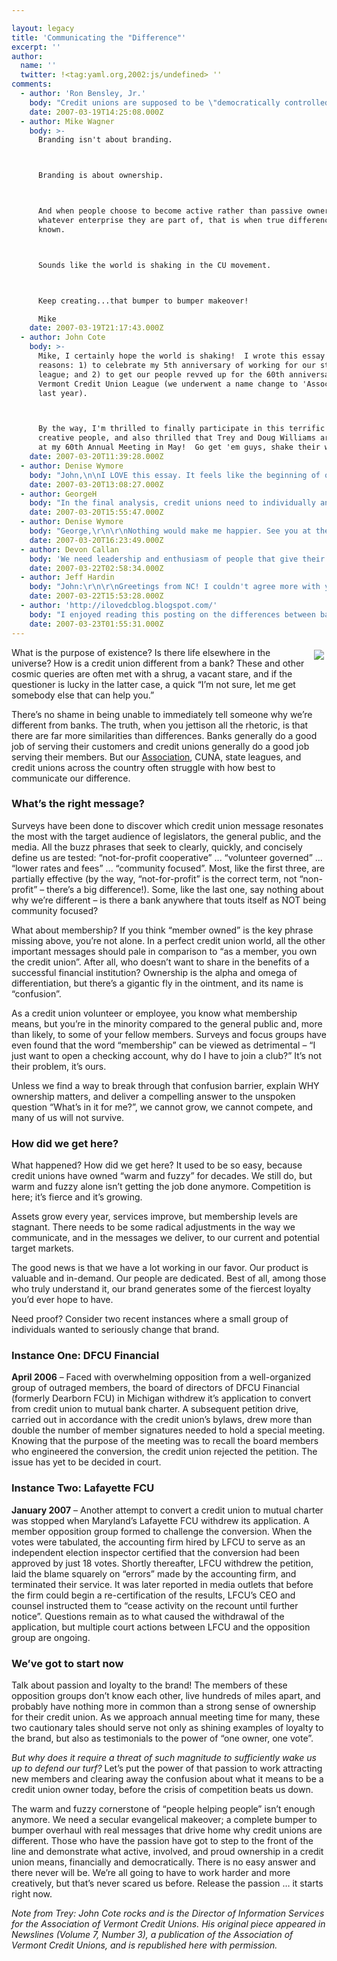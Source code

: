 ```yaml
---

layout: legacy
title: 'Communicating the "Difference"'
excerpt: ''
author:
  name: ''
  twitter: !<tag:yaml.org,2002:js/undefined> ''
comments:
  - author: 'Ron Bensley, Jr.'
    body: "Credit unions are supposed to be \"democratically controlled\" by the members-at-large.  Boards are supposed to be accountable to the membership, not to the CEO as is largely the case in for-profit corporations.\r\n\r\nLafayette, DFCU, and Columbia have successfully argued in court that members-at-large have no rights other than those of depositors at a bank.\r\n\r\nCUNA and the state leagues are nowhere to be found when it comes to using their moral authority and legal standing (as intervenors) to stop such silliness.  It should be embarrassing to the CU movement that an outsider for me has to point this out."
    date: 2007-03-19T14:25:08.000Z
  - author: Mike Wagner
    body: >-
      Branding isn't about branding.



      Branding is about ownership.



      And when people choose to become active rather than passive owners in
      whatever enterprise they are part of, that is when true difference is made
      known.



      Sounds like the world is shaking in the CU movement.



      Keep creating...that bumper to bumper makeover!

      Mike
    date: 2007-03-19T21:17:43.000Z
  - author: John Cote
    body: >-
      Mike, I certainly hope the world is shaking!  I wrote this essay for two
      reasons: 1) to celebrate my 5th anniversary of working for our state
      league; and 2) to get our people revved up for the 60th anniversary of the
      Vermont Credit Union League (we underwent a name change to 'Association of'
      last year).



      By the way, I'm thrilled to finally participate in this terrific network of
      creative people, and also thrilled that Trey and Doug Williams are speaking
      at my 60th Annual Meeting in May!  Go get 'em guys, shake their world.
    date: 2007-03-20T11:39:28.000Z
  - author: Denise Wymore
    body: "John,\n\nI LOVE this essay. It feels like the beginning of our own \"Manifesto\" -- like the Cluetrain Manifesto only for, you know, credit unions.\n\nI proposed to CUNA a couple of yeas ago (for their 70th anniversary) an Estes Park reunion. Where credit union volunteers, leaders, members were all invited (no golfing allowed) so we could renew our vows to the credit union principles. \n\nAND if they are not as relevant today (which is apparent from our activities) then for god's sake let's state what our PURPOSE IS!! Why SHOULD we exist?\n\nSIDEBAR: They passed on the idea...\n\nWe are writing credit union history every day with our actions. If the Wings Financial/Continental hostile takeover occurs, that is the beginning of the end (in my opinion). If we all just sit back and allow it - we may as well all merge into one big taxed Mutual called  Apathy and move on.\n\nI for one don't want to see this amazing movement go down on my watch. \n\nSCENE FROM ANIMAL HOUSE: John Belushi: Who's with me? (runs out of the room with fist in the air screaming)\n"
    date: 2007-03-20T13:08:27.000Z
  - author: GeorgeH
    body: "In the final analysis, credit unions need to individually and collectively provide a TANGIBLE benefit for credit union members. \r\n\r\nDenise...we may take you up on the offer of an Estes Park love-in. We've been quietly chatting about a similiar idea. \r\n\r\n"
    date: 2007-03-20T15:55:47.000Z
  - author: Denise Wymore
    body: "George,\r\n\r\nNothing would make me happier. See you at the park!\r\n\r\nD.\r\n\r\nPS - Anything I can do to assist the Filene Research Institute - you guys rock!"
    date: 2007-03-20T16:23:49.000Z
  - author: Devon Callan
    body: 'We need leadership and enthusiasm of people that give their time, talents and treasures to the organization.  In other words, we need to “catch” the vision.  The very essence of leadership is to have a vision.  It’s got to be a vision that is articulated clearly and forcefully on every occasion.  You can’t blow an uncertain trumpet. '
    date: 2007-03-22T02:58:34.000Z
  - author: Jeff Hardin
    body: "John:\r\n\r\nGreetings from NC! I couldn't agree more with your sentiments! We seem to be really insular in the credit union world in my opinion, and that creates a gap in communication in the big picture. To see this gap playing out practically, listen to the tussles we get into over words like \"checking\" vs. \"share drafts\" or \"member\" vs. \"customer.\" \r\n\r\nThe truth is, we need to have the credit union conversation with people using their language. Simple statement, but do we really get it?\r\n\r\nI am posting a link to your blog entry in our Weekly Update email newsletter here in NC, which goes out Friday morning, March 23rd.  I hope others here in NC will be similarly inspired by your thoughts. \r\n\r\nhttp://www.ncleague.org/www/WeeklyUpdate.asp "
    date: 2007-03-22T15:53:28.000Z
  - author: 'http://ilovedcblog.blogspot.com/'
    body: "I enjoyed reading this posting on the differences between banks and credit unions as I get asked this question often.  Thank you!\r\n\r\nP.S.  I love the Estes Park idea - I grew up just outside of it.  The most beautiful part of Colorado in my opinion."
    date: 2007-03-23T01:55:31.000Z
---
```


<p><img src="/images/legacy/cotequote.gif" style="float:right; margin: 4px;" />What is the purpose of existence?  Is there life elsewhere in the universe?  How is a credit union different from a bank?  These and other cosmic queries are often met with a shrug, a vacant stare, and if the questioner is lucky in the latter case, a quick &#8220;I&#8217;m not sure, let me get somebody else that can help you.&#8221;</p>
<p>There&#8217;s no shame in being unable to immediately tell someone why we&#8217;re different from banks.  The truth, when you jettison all the rhetoric, is that there are far more similarities than differences.  Banks generally do a good job of serving their customers and credit unions generally do a good job serving their members.  But our <a href="http://www.vermontcreditunions.com/">Association</a>, <span class="caps">CUNA</span>, state leagues, and credit unions across the country often struggle with how best to communicate our difference.</p>
<h3>What&#8217;s the right message?</h3>
<p>Surveys have been done to discover which credit union message resonates the most with the target audience of legislators, the general public, and the media.  All the buzz phrases that seek to clearly, quickly, and concisely define us are tested: &#8220;not-for-profit cooperative&#8221; ... &#8220;volunteer governed&#8221; ... &#8220;lower rates and fees&#8221; ... &#8220;community focused&#8221;.  Most, like the first three, are partially effective (by the way, &#8220;not-for-profit&#8221; is the correct term, not &#8220;non-profit&#8221; &#8211; there&#8217;s a big difference!).  Some, like the last one, say nothing about why we&#8217;re different &#8211; is there a bank anywhere that touts itself as <span class="caps">NOT</span> being community focused?</p>
<p>What about membership?  If you think &#8220;member owned&#8221; is the key phrase missing 
above, you&#8217;re not alone.  In a perfect credit union world, all the other important messages should pale in comparison to &#8220;as a member, you own the credit union&#8221;.  After all, who doesn&#8217;t want to share in the benefits of a successful financial institution?  Ownership is the alpha and omega of differentiation, but there&#8217;s a gigantic fly in the ointment, and its name is &#8220;confusion&#8221;.</p>
<p>As a credit union volunteer or employee, you know what membership means, but you&#8217;re in the minority compared to the general public and, more than likely, to some of your fellow members.  Surveys and focus groups have even found that the word &#8220;membership&#8221; can be viewed as detrimental &#8211; &#8220;I just want to open a checking account, why do I have to join a club?&#8221;  It&#8217;s not their problem, it&#8217;s ours.</p>
<p>Unless we find a way to break through that confusion barrier, explain <span class="caps">WHY</span> ownership matters, and deliver a compelling answer to the unspoken question &#8220;What&#8217;s in it for me?&#8221;, we cannot grow, we cannot compete, and many of us will not survive.</p>
<h3>How did we get here?</h3>
<p>What happened?  How did we get here?  It used to be so easy, because credit unions have owned &#8220;warm and fuzzy&#8221; for decades.  We still do, but warm and fuzzy alone isn&#8217;t getting the job done anymore.  Competition is here; it&#8217;s fierce and it&#8217;s growing.</p>
<p>Assets grow every year, services improve, but membership levels are stagnant.  There needs to be some radical adjustments in the way we communicate, and in the messages we deliver, to our current and potential target markets.</p>
<p>The good news is that we have a lot working in our favor.  Our product is 
valuable and in-demand.  Our people are dedicated.  Best of all, among those 
who truly understand it, our brand generates some of the fiercest loyalty you&#8217;d ever hope to have.</p>
<p>Need proof?  Consider two recent instances where a small group of individuals wanted to seriously change that brand.</p>
<h3>Instance One: <span class="caps">DFCU</span> Financial</h3>
<p><strong>April 2006</strong> &#8211; Faced with overwhelming opposition from a well-organized group of outraged members, the board of directors of <span class="caps">DFCU</span> Financial (formerly Dearborn <span class="caps">FCU</span>) in Michigan withdrew it&#8217;s application to convert from credit union to mutual bank charter.  A subsequent petition drive, carried out in accordance with the credit union&#8217;s bylaws, drew more than double the number of member signatures needed to hold a special meeting.  Knowing that the purpose of the meeting was to recall the board members who engineered the conversion, the credit union rejected the petition.  The issue has yet to be decided in court.</p>
<h3>Instance Two: Lafayette <span class="caps">FCU</span></h3>
<p><strong>January 2007</strong> &#8211; Another attempt to convert a credit union to mutual charter was stopped when Maryland&#8217;s Lafayette <span class="caps">FCU</span> withdrew its application.  A member opposition group formed to challenge the conversion.  When the votes were tabulated, the accounting firm hired by <span class="caps">LFCU</span> to serve as an independent election inspector certified that the conversion had been approved by just 18 votes.  Shortly thereafter, <span class="caps">LFCU</span> withdrew the petition, laid the blame squarely on &#8220;errors&#8221; made by the accounting firm, and terminated their service.  It was later reported in media outlets that before the firm could begin a re-certification of the results, <span class="caps">LFCU</span>&#8217;s <span class="caps">CEO</span> and counsel instructed them to &#8220;cease activity on the recount until further notice&#8221;.  Questions remain as to what caused the withdrawal of the application, but multiple court actions between <span class="caps">LFCU</span> and the opposition group are ongoing.</p>
<h3>We&#8217;ve got to start now</h3>
<p>Talk about passion and loyalty to the brand!  The members of these opposition groups don&#8217;t know each other, live hundreds of miles apart, and probably have nothing more in common than a strong sense of ownership for their credit union.  As we approach annual meeting time for many, these two cautionary tales should serve not only as shining examples of loyalty to the brand, but also as testimonials to the power of &#8220;one owner, one vote&#8221;.</p>
<p><em>But why does it require a threat of such magnitude to sufficiently wake us up to defend our turf?</em>  Let&#8217;s put the power of that passion to work attracting new members and clearing away the confusion about what it means to be a credit union owner today, before the crisis of competition beats us down.</p>
<p>The warm and fuzzy cornerstone of &#8220;people helping people&#8221; isn&#8217;t enough anymore.  We need a secular evangelical makeover; a complete bumper to bumper overhaul with real messages that drive home why credit unions are different.  Those who have the passion have got to step to the front of the line and demonstrate what active, involved, and proud ownership in a credit union means, financially and democratically.  There is no easy answer and there never will be.  We&#8217;re all going to have to work harder and more creatively, but that&#8217;s never scared us before.  Release the passion &#8230; it starts right now.</p>
<p><em>Note from Trey: John Cote rocks and is the Director of Information Services for the Association of Vermont Credit Unions.  His original piece appeared in Newslines (Volume 7, Number 3), a publication of the Association of Vermont Credit Unions, and is republished here with permission.</em></p>